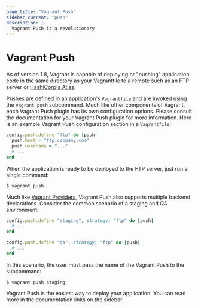 ```yaml
---
page_title: "Vagrant Push"
sidebar_current: "push"
description: |-
  Vagrant Push is a revolutionary
---
```


# Vagrant Push

As of version 1.8, Vagrant is capable of deploying or "pushing" application code
in the same directory as your Vagrantfile to a remote such as an FTP server or
[HashiCorp's Atlas][Atlas].

Pushes are defined in an application's `Vagrantfile` and are invoked using the
`vagrant push` subcommand. Much like other components of Vagrant, each Vagrant
Push plugin has its own configuration options. Please consult the documentation
for your Vagrant Push plugin for more information. Here is an example Vagrant
Push configuration section in a `Vagrantfile`:

```ruby
config.push.define "ftp" do |push|
  push.host = "ftp.company.com"
  push.username = "..."
  # ...
end
```

When the application is ready to be deployed to the FTP server, just run a
single command:

```shell
$ vagrant push
```

Much like [Vagrant Providers][], Vagrant Push also supports multiple backend
declarations. Consider the common scenario of a staging and QA environment:

```ruby
config.push.define "staging", strategy: "ftp" do |push|
  # ...
end

config.push.define "qa", strategy: "ftp" do |push|
  # ...
end
```

In this scenario, the user must pass the name of the Vagrant Push to the
subcommand:

```shell
$ vagrant push staging
```

Vagrant Push is the easiest way to deploy your application. You can read more
in the documentation links on the sidebar.

[Atlas]: https://atlas.hashicorp.com/  "HashiCorp's Atlas Service"
[Vagrant Providers]: /v2/providers/index.html  "Vagrant Providers"
